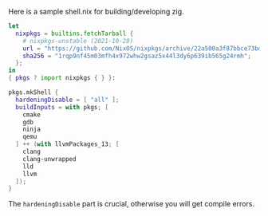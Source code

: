 Here is a sample shell.nix for building/developing zig.
```nix
let
  nixpkgs = builtins.fetchTarball {
    # nixpkgs-unstable (2021-10-28)
    url = "https://github.com/NixOS/nixpkgs/archive/22a500a3f87bbce73bd8d777ef920b43a636f018.tar.gz";
    sha256 = "1rqp9nf45m03mfh4x972whw2gsaz5x44l3dy6p639ib565g24rmh";
  };
in
{ pkgs ? import nixpkgs { } }:

pkgs.mkShell {
  hardeningDisable = [ "all" ];
  buildInputs = with pkgs; [
    cmake
    gdb
    ninja
    qemu
  ] ++ (with llvmPackages_13; [
    clang
    clang-unwrapped
    lld
    llvm
  ]);
}
```
The `hardeningDisable` part is crucial, otherwise you will get compile errors.